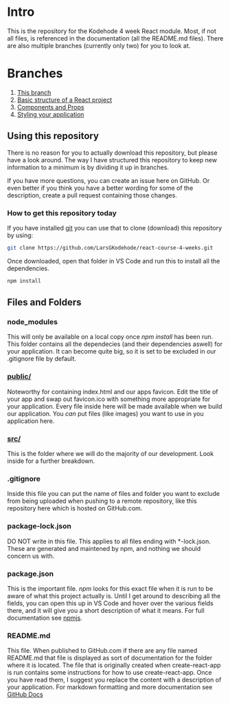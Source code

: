 # Intro
This is the repository for the Kodehode 4 week React module. Most, if not all files, is referenced in the documentation (all the README.md files).
There are also multiple branches (currently only two) for you to look at.

# Branches
1. [This branch](https://github.com/LarsGKodehode/react-course-4-weeks/tree/main)
2. [Basic structure of a React project](https://github.com/LarsGKodehode/react-course-4-weeks/tree/project-structure-convention)
3. [Components and Props](https://github.com/LarsGKodehode/react-course-4-weeks/tree/component-properties)
4. [Styling your application](https://github.com/LarsGKodehode/react-course-4-weeks/tree/component-styling)

## Using this repository
There is no reason for you to actually download this repository, but please have a look around.
The way I have structured this repository to keep new information to a minimum is by dividing it up in branches.

If you have more questions, you can create an issue here on GitHub. Or even better if you think you have a better wording for some of the description, create a pull request containing those changes.


### How to get this repository today
If you have installed [git](https://gitforwindows.org/) you can use that to clone (download) this repository by using:
```sh
git clone https://github.com/LarsGKodehode/react-course-4-weeks.git
```
Once downloaded, open that folder in VS Code and run this to install all the dependencies.
```sh
npm install
```

## Files and Folders
### node_modules
This will only be available on a local copy once *npm install* has been run.
This folder contains all the dependecies (and their dependencies aswell) for your application.
It can become quite big, so it is set to be excluded in our .gitignore file by default.

### [public/](public/)
Noteworthy for containing index.html and our apps favicon. Edit the title of your app and swap out favicon.ico with something more appropriate for your application.
Every file inside here will be made available when we build our application. You *can* put files (like images) you want to use in you application here.

### [src/](src/)
This is the folder where we will do the majority of our development. Look inside for a further breakdown.

### .gitignore
Inside this file you can put the name of files and folder you want to exclude from being uploaded when pushing to a remote repository, like this repository here which is hosted on GitHub.com.

### package-lock.json
DO NOT write in this file. This applies to all files ending with *-lock.json. These are generated and maintened by npm, and nothing we should concern us with.

### package.json
This is the important file. *npm* looks for this exact file when it is run to be aware of what this project actually is.
Until I get around to describing all the fields, you can open this up in VS Code and hover over the various fields there, and it will give you a short description of what it means. For full documentation see [npmjs](https://docs.npmjs.com/cli/v8/configuring-npm/package-json).

### README.md
This file. When published to GitHub.com if there are any file named README.md that file is displayed as sort of documentation for the folder where it is located. The file that is originally created when create-react-app is run contains some instructions for how to use create-react-app. Once you have read them, I suggest you replace the content with a description of your application.
For markdown formatting and more documentation see [GitHub Docs](https://docs.github.com/en/repositories/managing-your-repositorys-settings-and-features/customizing-your-repository/about-readmes)